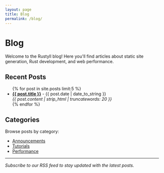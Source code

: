 ```yaml
---
layout: page
title: Blog
permalink: /blog/
---
```


# Blog

Welcome to the Rustyll blog! Here you'll find articles about static site generation, Rust development, and web performance.

## Recent Posts

<ul>
{% for post in site.posts limit:5 %}
<li>
  <strong><a href="{{ post.url }}">{{ post.title }}</a></strong> - {{ post.date | date_to_string }}<br>
  <em>{{ post.content | strip_html | truncatewords: 20 }}</em>
</li>
{% endfor %}
</ul>

## Categories

Browse posts by category:

- [Announcements](/category/announcements/)
- [Tutorials](/category/tutorials/)
- [Performance](/category/performance/)

---

*Subscribe to our RSS feed to stay updated with the latest posts.*